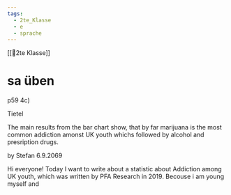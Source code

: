 ```yaml
---
tags:
  - 2te_Klasse
  - e
  - sprache
---
```

[[🥲2te Klasse]]

# sa üben

p59 4c)

Tietel

The main results from the bar chart show, that by far marijuana is the most common addiction amonst UK youth whichs followed by alcohol and presription drugs.

by Stefan 
6.9.2069

Hi everyone!
Today I want to write about a statistic about Addiction among UK youth, which was written by PFA Research in 2019. Becouse i am young myself and 

